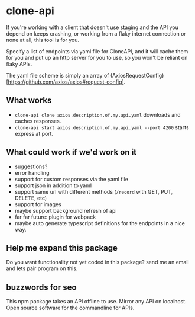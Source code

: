 # clone-api

If you're working with a client that doesn't use staging and the API you depend on keeps crashing, or working from a flaky internet connection or none at all, this tool is for you.

Specify a list of endpoints via yaml file for CloneAPI, and it will cache them for you and put up an http server for you to use, so you won't be reliant on flaky APIs.

The yaml file scheme is simply an array of (AxiosRequestConfig)[https://github.com/axios/axios#request-config].

## What works

- `clone-api clone axios.description.of.my.api.yaml` downloads and caches responses.
- `clone-api start axios.description.of.my.api.yaml --port 4200` starts express at port.

## What could work if we'd work on it

- suggestions?
- error handling
- support for custom responses via the yaml file
- support json in addition to yaml
- support same url with different methods (`/record` with GET, PUT, DELETE, etc)
- support for images
- maybe support background refresh of api
- far far future: plugin for webpack
- maybe auto generate typescript definitions for the endpoints in a nice way.

## Help me expand this package

Do you want functionality not yet coded in this package? send me an email and lets pair program on this.

## buzzwords for seo

This npm package takes an API offline to use. Mirror any API on localhost. Open source software for the commandline for APIs.
